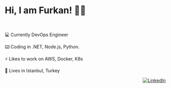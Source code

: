 # Hi, I am Furkan! 👋🏼
<br/>

💻 Currently DevOps Engineer

⌨️ Coding in .NET, Node.js, Python.

⚡️ Likes to work on AWS, Docker, K8s

📍 Lives in Istanbul, Turkey



<p align="right">
	<a href="https://www.linkedin.com/in/hfurkanvural"><img src="https://img.shields.io/badge/LinkedIn--_.svg?style=social&logo=linkedin" alt="LinkedIn"></a>
</p
